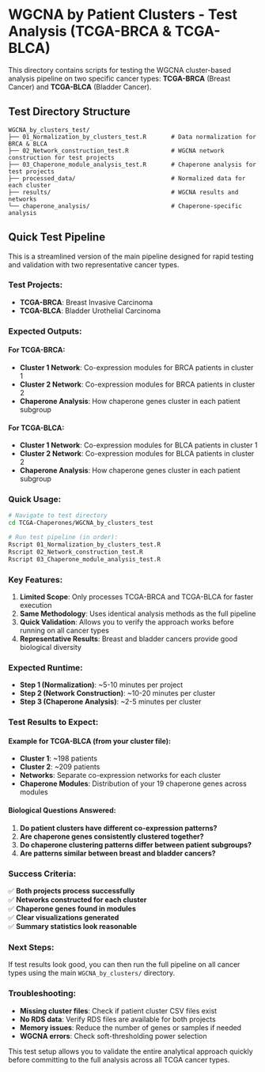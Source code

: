 # WGCNA by Patient Clusters - Test Analysis (TCGA-BRCA & TCGA-BLCA)

This directory contains scripts for testing the WGCNA cluster-based analysis pipeline on two specific cancer types: **TCGA-BRCA** (Breast Cancer) and **TCGA-BLCA** (Bladder Cancer).

## Test Directory Structure
```
WGCNA_by_clusters_test/
├── 01_Normalization_by_clusters_test.R       # Data normalization for BRCA & BLCA
├── 02_Network_construction_test.R            # WGCNA network construction for test projects
├── 03_Chaperone_module_analysis_test.R       # Chaperone analysis for test projects
├── processed_data/                           # Normalized data for each cluster
├── results/                                  # WGCNA results and networks
└── chaperone_analysis/                       # Chaperone-specific analysis
```

## Quick Test Pipeline

This is a streamlined version of the main pipeline designed for rapid testing and validation with two representative cancer types.

### Test Projects:
- **TCGA-BRCA**: Breast Invasive Carcinoma
- **TCGA-BLCA**: Bladder Urothelial Carcinoma

### Expected Outputs:

#### For TCGA-BRCA:
- **Cluster 1 Network**: Co-expression modules for BRCA patients in cluster 1
- **Cluster 2 Network**: Co-expression modules for BRCA patients in cluster 2
- **Chaperone Analysis**: How chaperone genes cluster in each patient subgroup

#### For TCGA-BLCA:
- **Cluster 1 Network**: Co-expression modules for BLCA patients in cluster 1  
- **Cluster 2 Network**: Co-expression modules for BLCA patients in cluster 2
- **Chaperone Analysis**: How chaperone genes cluster in each patient subgroup

### Quick Usage:

```bash
# Navigate to test directory
cd TCGA-Chaperones/WGCNA_by_clusters_test

# Run test pipeline (in order):
Rscript 01_Normalization_by_clusters_test.R
Rscript 02_Network_construction_test.R
Rscript 03_Chaperone_module_analysis_test.R
```

### Key Features:

1. **Limited Scope**: Only processes TCGA-BRCA and TCGA-BLCA for faster execution
2. **Same Methodology**: Uses identical analysis methods as the full pipeline
3. **Quick Validation**: Allows you to verify the approach works before running on all cancer types
4. **Representative Results**: Breast and bladder cancers provide good biological diversity

### Expected Runtime:
- **Step 1 (Normalization)**: ~5-10 minutes per project
- **Step 2 (Network Construction)**: ~10-20 minutes per cluster
- **Step 3 (Chaperone Analysis)**: ~2-5 minutes per cluster

### Test Results to Expect:

#### Example for TCGA-BLCA (from your cluster file):
- **Cluster 1**: ~198 patients
- **Cluster 2**: ~209 patients  
- **Networks**: Separate co-expression networks for each cluster
- **Chaperone Modules**: Distribution of your 19 chaperone genes across modules

#### Biological Questions Answered:
1. **Do patient clusters have different co-expression patterns?**
2. **Are chaperone genes consistently clustered together?**
3. **Do chaperone clustering patterns differ between patient subgroups?**
4. **Are patterns similar between breast and bladder cancers?**

### Success Criteria:
✅ **Both projects process successfully**  
✅ **Networks constructed for each cluster**  
✅ **Chaperone genes found in modules**  
✅ **Clear visualizations generated**  
✅ **Summary statistics look reasonable**  

### Next Steps:
If test results look good, you can then run the full pipeline on all cancer types using the main `WGCNA_by_clusters/` directory.

### Troubleshooting:
- **Missing cluster files**: Check if patient cluster CSV files exist
- **No RDS data**: Verify RDS files are available for both projects
- **Memory issues**: Reduce the number of genes or samples if needed
- **WGCNA errors**: Check soft-thresholding power selection

This test setup allows you to validate the entire analytical approach quickly before committing to the full analysis across all TCGA cancer types.
